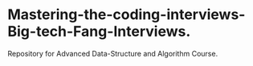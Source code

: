 # Mastering-the-coding-interviews-Big-tech-Fang-Interviews.
Repository for Advanced Data-Structure and Algorithm Course.
